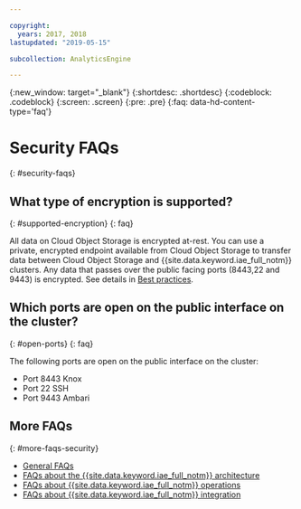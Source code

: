 ```yaml
---

copyright:
  years: 2017, 2018
lastupdated: "2019-05-15"

subcollection: AnalyticsEngine

---
```

{:new_window: target="_blank"}
{:shortdesc: .shortdesc}
{:codeblock: .codeblock}
{:screen: .screen}
{:pre: .pre}
{:faq: data-hd-content-type='faq'}


# Security FAQs
{: #security-faqs}

## What type of encryption is supported?
{: #supported-encryption}
{: faq}

All data on Cloud Object Storage is encrypted at-rest. You can use a private, encrypted endpoint available from Cloud Object Storage to  transfer data between Cloud Object Storage and {{site.data.keyword.iae_full_notm}} clusters. Any data that passes over the public facing ports (8443,22 and 9443) is encrypted. See details in [Best practices](/docs/services/AnalyticsEngine?topic=AnalyticsEngine-best-practices#cos-encryption).

## Which ports are open on the public interface on the cluster?
{: #open-ports}
{: faq}

The following ports are open on the public interface on the
cluster:

- Port 8443 Knox
- Port 22 SSH
- Port 9443 Ambari

## More FAQs
{: #more-faqs-security}

- [General FAQs](/docs/services/AnalyticsEngine?topic=AnalyticsEngine-general-faqs)
- [FAQs about the {{site.data.keyword.iae_full_notm}} architecture](/docs/services/AnalyticsEngine?topic=AnalyticsEngine-faqs-architecture)
- [FAQs about {{site.data.keyword.iae_full_notm}} operations](/docs/services/AnalyticsEngine?topic=AnalyticsEngine-operations-faqs)
- [FAQs about {{site.data.keyword.iae_full_notm}} integration](/docs/services/AnalyticsEngine?topic=AnalyticsEngine-integration-faqs)
